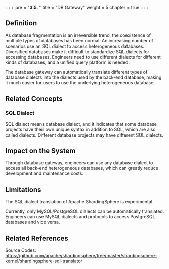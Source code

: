 +++
pre = "<b>3.5. </b>"
title = "DB Gateway"
weight = 5
chapter = true
+++

## Definition

As database fragmentation is an irreversible trend, the coexistence of multiple types of databases has been normal. An increasing number of scenarios use an SQL dialect to access heterogeneous databases. Diversified databases make it difficult to standardize SQL dialects for accessing databases. Engineers need to use different dialects for different kinds of databases, and a unified query platform is needed.

The database gateway can automatically translate different types of database dialects into the dialects used by the back-end database, making it much easier for users to use the underlying heterogeneous database.

## Related Concepts

### SQL Dialect

SQL dialect means database dialect, and it indicates that some database projects have their own unique syntax in addition to SQL, which are also called dialects. Different database projects may have different SQL dialects.

## Impact on the System

Through database gateway, engineers can use any database dialect to access all back-end heterogeneous databases, which can greatly reduce development and maintenance costs.

## Limitations

The SQL dialect translation of Apache ShardingSphere is experimental.

Currently, only MySQL/PostgreSQL dialects can be automatically translated. Engineers can use MySQL dialects and protocols to access PostgreSQL databases and vice versa.

## Related References

Source Codes: https://github.com/apache/shardingsphere/tree/master/shardingsphere-kernel/shardingsphere-sql-translator
